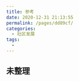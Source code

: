```yaml
---
title: 参考
date: 2020-12-31 21:13:55
permalink: /pages/dd89cf/
categories:
  - 社区发展
tags:
  -
---
```


## 未整理
